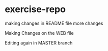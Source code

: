 # exercise-repo


making changes in README file
more changes

Making Changes on the WEB file

Editing again in MASTER branch
